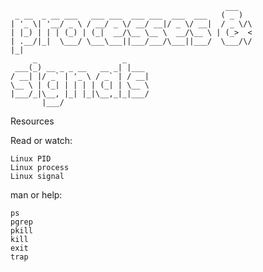 ```
                                                ___   
 _ __  _ __ ___   ___ ___  ___ ___  ___  ___   ( _ )  
| '_ \| '__/ _ \ / __/ _ \/ __/ __|/ _ \/ __|  / _ \/\
| |_) | | | (_) | (_|  __/\__ \__ \  __/\__ \ | (_>  <
| .__/|_|  \___/ \___\___||___/___/\___||___/  \___/\/
|_|                                                   
     _                   _     
 ___(_) __ _ _ __   __ _| |___ 
/ __| |/ _` | '_ \ / _` | / __|
\__ \ | (_| | | | | (_| | \__ \
|___/_|\__, |_| |_|\__,_|_|___/
       |___/                   
```
Resources

Read or watch:

    Linux PID
    Linux process
    Linux signal

man or help:

    ps
    pgrep
    pkill
    kill
    exit
    trap
